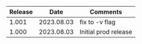 | Release | Date       | Comments             |
|---------|------------|----------------------|
| 1.001   | 2023.08.03 | fix to -v flag       |
| 1.000   | 2023.08.03 | Initial prod release |
